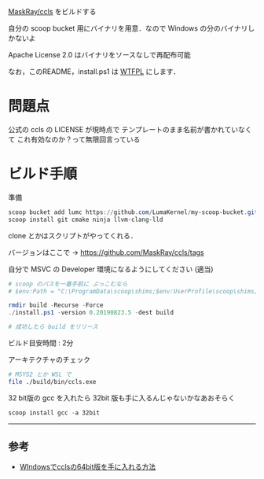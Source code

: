 
[MaskRay/ccls](https://github.com/MaskRay/ccls) をビルドする

自分の scoop bucket 用にバイナリを用意．なので Windows の分のバイナリしかないよ

Apache License 2.0 はバイナリをソースなしで再配布可能

なお，このREADME，install.ps1 は [WTFPL](http://www.wtfpl.net/) にします．


# 問題点

公式の ccls の LICENSE が現時点で テンプレートのまま名前が書かれていなくて
これ有効なのか？って無限回言っている


# ビルド手順

準備

```powershell
scoop bucket add lumc https://github.com/LumaKernel/my-scoop-bucket.git
scoop install git cmake ninja llvm-clang-lld
```

clone とかはスクリプトがやってくれる．

バージョンはここで -> https://github.com/MaskRay/ccls/tags

自分で MSVC の Developer 環境になるようにしてください (適当)


```powershell
# scoop のパスを一番手前に ぶっこむなら
# $env:Path = "C:\ProgramData\scoop\shims;$env:UserProfile\scoop\shims;$env:Path"

rmdir build -Recurse -Force
./install.ps1 -version 0.20190823.5 -dest build

# 成功したら build をリリース
```

ビルド目安時間 : 2分


アーキテクチャのチェック

```bash
# MSYS2 とか WSL で
file ./build/bin/ccls.exe
```


32 bit版の gcc を入れたら 32bit 版も手に入るんじゃないかなあおそらく

```powershell
scoop install gcc -a 32bit
```

---

## 参考

- [WIndowsでcclsの64bit版を手に入れる方法](https://qiita.com/akinobufujii/items/5f0f729be620830dae28)

